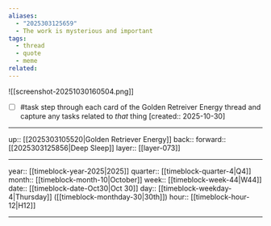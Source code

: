 ```yaml
---
aliases:
  - "2025303125659"
  - The work is mysterious and important
tags:
  - thread
  - quote
  - meme
related:
---
```


![[screenshot-20251030160504.png]]

- [ ] #task step through each card of the Golden Retreiver Energy thread and capture any tasks related to *that* thing  [created:: 2025-10-30]

***

up:: [[2025303105520|Golden Retriever Energy]]
back:: 
forward:: [[2025303125856|Deep Sleep]]
layer:: [[layer-073]]

***

year:: [[timeblock-year-2025|2025]]
quarter:: [[timeblock-quarter-4|Q4]]
month:: [[timeblock-month-10|October]]
week:: [[timeblock-week-44|W44]]
date:: [[timeblock-date-Oct30|Oct 30]]
day:: [[timeblock-weekday-4|Thursday]] ([[timeblock-monthday-30|30th]])
hour:: [[timeblock-hour-12|H12]]

***

